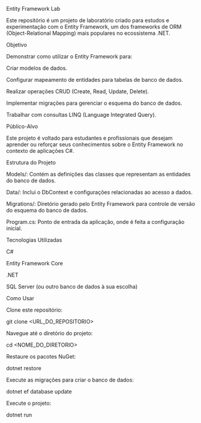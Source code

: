 Entity Framework Lab

Este repositório é um projeto de laboratório criado para estudos e experimentação com o Entity Framework, um dos frameworks de ORM (Object-Relational Mapping) mais populares no ecossistema .NET.

Objetivo

Demonstrar como utilizar o Entity Framework para:

Criar modelos de dados.

Configurar mapeamento de entidades para tabelas de banco de dados.

Realizar operações CRUD (Create, Read, Update, Delete).

Implementar migrações para gerenciar o esquema do banco de dados.

Trabalhar com consultas LINQ (Language Integrated Query).

Público-Alvo

Este projeto é voltado para estudantes e profissionais que desejam aprender ou reforçar seus conhecimentos sobre o Entity Framework no contexto de aplicações C#.

Estrutura do Projeto

Models/: Contém as definições das classes que representam as entidades do banco de dados.

Data/: Inclui o DbContext e configurações relacionadas ao acesso a dados.

Migrations/: Diretório gerado pelo Entity Framework para controle de versão do esquema do banco de dados.

Program.cs: Ponto de entrada da aplicação, onde é feita a configuração inicial.

Tecnologias Utilizadas

C#

Entity Framework Core

.NET

SQL Server (ou outro banco de dados à sua escolha)

Como Usar

Clone este repositório:

git clone <URL_DO_REPOSITORIO>

Navegue até o diretório do projeto:

cd <NOME_DO_DIRETORIO>

Restaure os pacotes NuGet:

dotnet restore

Execute as migrações para criar o banco de dados:

dotnet ef database update

Execute o projeto:

dotnet run
